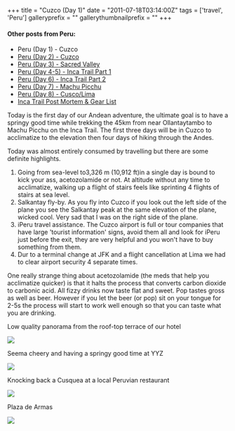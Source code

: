 +++
title = "Cuzco (Day 1)"
date = "2011-07-18T03:14:00Z"
tags = ['travel', 'Peru']
galleryprefix = ""
gallerythumbnailprefix = ""
+++

#### Other posts from Peru:

  * Peru (Day 1) - Cuzco
  * [Peru (Day 2) - Cuzco](http://www.vincentfilby.com/cuzco-day-2)
  * [Peru (Day 3) - Sacred Valley](http://www.vincentfilby.com/peru-day-3-sacred-valley)
  * [Peru (Day 4-5) - Inca Trail Part 1](http://www.vincentfilby.com/peru-day-4-5-inca-trail-part-1)
  * [Peru (Day 6) - Inca Trail Part 2](http://www.vincentfilby.com/peru-day-6-inca-trail-part-2)
  * [Peru (Day 7) - Machu Picchu](http://www.vincentfilby.com/peru-day-7-machu-picchu)
  * [Peru (Day 8) - Cusco/Lima](http://www.vincentfilby.com/peru-day-8-cuzcolima)
  * [Inca Trail Post Mortem &amp; Gear List](http://www.vincentfilby.com/inca-trail-post-mortem-gear-list)

Today is the first day of our Andean adventure, the ultimate goal is to have a
springy good time while trekking the 45km from near Ollantaytambo to Machu
Picchu on the Inca Trail. The first three days will be in Cuzco to
acclimatize to the elevation then four days of hiking through the Andes.

Today was almost entirely consumed by travelling but there are some definite
highlights.

  1. Going from sea-level to3,326 m (10,912 ft)in a single day is bound to kick your ass, acetozolamide or not. At altitude without any time to acclimatize, walking up a flight of stairs feels like sprinting 4 flights of stairs at sea level.
  2. Salkantay fly-by. As you fly into Cuzco if you look out the left side of the plane you see the Salkantay peak at the same elevation of the plane, wicked cool. Very sad that I was on the right side of the plane.
  3. iPeru travel assistance. The Cuzco airport is full or tour companies that have large 'tourist information' signs, avoid them all and look for iPeru just before the exit, they are very helpful and you won't have to buy something from them.
  4. Dur to a terminal change at JFK and a flight cancellation at Lima we had to clear airport security 4 separate times.

One really strange thing about acetozolamide (the meds that help you
acclimatize quicker) is that it halts the process that converts carbon dioxide
to carbonic acid. All fizzy drinks now taste flat and sweet. Pop tastes
gross as well as beer. However if you let the beer (or pop) sit on your
tongue for 2-5s the process will start to work well enough so that you can
taste what you are drinking.



Low quality panorama from the roof-top terrace of our hotel

![](/img/p226.jpg)

Seema cheery and having a springy good time at YYZ

![](/img/p246.jpg)

Knocking back a Cusquea at a local Peruvian restaurant

![](/img/IMG_1080.jpg)

Plaza de Armas

![](/img/IMG_7664.jpg)

